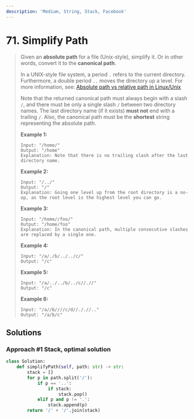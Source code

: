 ```yaml
---
description: 'Medium, String, Stack, Facebook'
---
```


# 71. Simplify Path

> Given an **absolute path** for a file \(Unix-style\), simplify it. Or in other words, convert it to the **canonical path**.
>
> In a UNIX-style file system, a period `.` refers to the current directory. Furthermore, a double period `..` moves the directory up a level. For more information, see: [Absolute path vs relative path in Linux/Unix](https://www.linuxnix.com/abslute-path-vs-relative-path-in-linuxunix/)
>
> Note that the returned canonical path must always begin with a slash `/`, and there must be only a single slash `/` between two directory names. The last directory name \(if it exists\) **must not** end with a trailing `/`. Also, the canonical path must be the **shortest** string representing the absolute path.
>
> **Example 1:**
>
> ```text
> Input: "/home/"
> Output: "/home"
> Explanation: Note that there is no trailing slash after the last directory name.
> ```
>
> **Example 2:**
>
> ```text
> Input: "/../"
> Output: "/"
> Explanation: Going one level up from the root directory is a no-op, as the root level is the highest level you can go.
> ```
>
> **Example 3:**
>
> ```text
> Input: "/home//foo/"
> Output: "/home/foo"
> Explanation: In the canonical path, multiple consecutive slashes are replaced by a single one.
> ```
>
> **Example 4:**
>
> ```text
> Input: "/a/./b/../../c/"
> Output: "/c"
> ```
>
> **Example 5:**
>
> ```text
> Input: "/a/../../b/../c//.//"
> Output: "/c"
> ```
>
> **Example 6:**
>
> ```text
> Input: "/a//b////c/d//././/.."
> Output: "/a/b/c"
> ```

## Solutions

### Approach \#1 Stack, optimal solution

```python
class Solution:
    def simplifyPath(self, path: str) -> str:
        stack = []
        for p in path.split('/'):
            if p == '..':
                if stack:
                    stack.pop()
            elif p and p != '.':
                stack.append(p)
        return '/' + '/'.join(stack)
```

